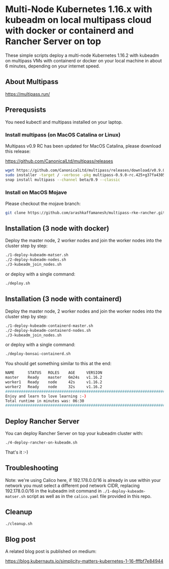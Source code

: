 # Multi-Node Kubernetes 1.16.x with kubeadm on local multipass cloud with docker or containerd and Rancher Server on top

These simple scripts deploy a multi-node Kubernetes 1.16.2 with kubeadm on multipass VMs with containerd or docker on your local machine in about 6 minutes, depending on your internet speed.

## About Multipass

https://multipass.run/

## Prerequsists

You need kubectl and multipass installed on your laptop.

### Install multipass (on MacOS Catalina or Linux)

Multipass v0.9 RC has been updated for MacOS Catalina, please download this release:

https://github.com/CanonicalLtd/multipass/releases


```bash
wget https://github.com/CanonicalLtd/multipass/releases/download/v0.9.0-rc/multipass-0.9.0-rc.425+g37fa4305.mac-Darwin.pkg
sudo installer -target / -verbose -pkg multipass-0.9.0-rc.425+g37fa4305.mac-Darwin.pkg
snap install multipass --channel beta/0.9 --classic
```

### Install on MacOS Mojave

Please checkout the mojave branch:

```bash
git clone https://github.com/arashkaffamanesh/multipass-rke-rancher.git -b mojave-multipass-0.8
```

## Installation (3 node with docker)

Deploy the master node, 2 worker nodes and join the worker nodes into the cluster step by step:

```bash
./1-deploy-kubeadm-matser.sh
./2-deploy-kubeadm-nodes.sh
./3-kubeadm_join_nodes.sh
```

or deploy with a single command:

```bash
./deploy.sh
```

## Installation (3 node with containerd)

Deploy the master node, 2 worker nodes and join the worker nodes into the cluster step by step:

```bash
./1-deploy-kubeadm-containerd-master.sh
./2-deploy-kubeadm-containerd-nodes.sh
./3-kubeadm_join_nodes.sh
```

or deploy with a single command:

```bash
./deploy-bonsai-containerd.sh
```

You should get something similar to this at the end:

```bash
NAME      STATUS   ROLES    AGE     VERSION
master    Ready    master   6m24s   v1.16.2
worker1   Ready    node     42s     v1.16.2
worker2   Ready    node     32s     v1.16.2
############################################################################
Enjoy and learn to love learning :-)
Total runtime in minutes was: 06:30
############################################################################
```



## Deploy Rancher Server

You can deploy Rancher Server on top your kubeadm cluster with:

```bash
./4-deploy-rancher-on-kubeadm.sh
```

That's it :-)

## Troubleshooting

Note: we're using Calico here, if 192.178.0.0/16 is already in use within your network you must select a different pod network CIDR, replacing 192.178.0.0/16 in the kubeadm init command in `./1-deploy-kubeadm-matser.sh` script as well as in the `calico.yaml` file provided in this repo.

## Cleanup

```bash
./cleanup.sh
```

## Blog post

A related blog post is published on medium:

https://blog.kubernauts.io/simplicity-matters-kubernetes-1-16-fffbf7e84944


